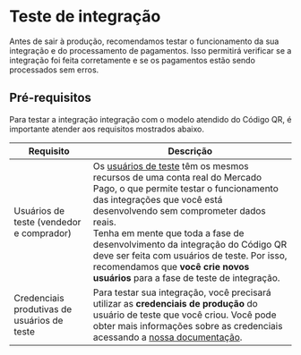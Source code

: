 # Teste de integração 

Antes de sair à produção, recomendamos testar o funcionamento da sua integração e do processamento de pagamentos. Isso permitirá verificar se a integração foi feita corretamente e se os pagamentos estão sendo processados sem erros. 

## Pré-requisitos
Para testar a integração integração com o modelo atendido do Código QR, é importante atender aos requisitos mostrados abaixo.

| Requisito | Descrição |
|---|---|
| Usuários de teste (vendedor e comprador) | Os [usuários de teste](/developers/pt/docs/qr-code/additional-content/your-integrations/test/accounts) têm os mesmos recursos de uma conta real do Mercado Pago, o que permite testar o funcionamento das integrações que você está desenvolvendo sem comprometer dados reais.<br>Tenha em mente que toda a fase de desenvolvimento da integração do Código QR deve ser feita com usuários de teste. Por isso, recomendamos que **você crie novos usuários** para a fase de teste de integração. |
| Credenciais produtivas de usuários de teste | Para testar sua integração, você precisará utilizar as **credenciais de produção** do usuário de teste que você criou. Você pode obter mais informações sobre as credenciais acessando a [nossa documentação](/developers/pt/docs/qr-code/additional-content/your-integrations/credentials). |